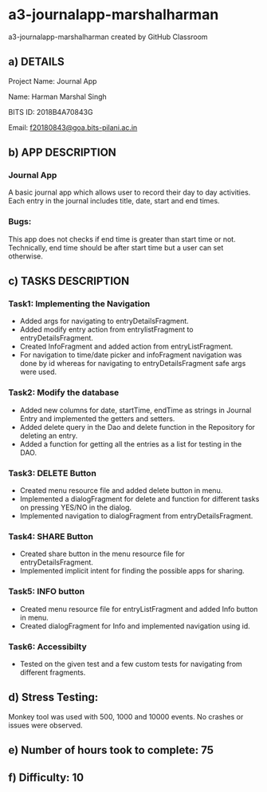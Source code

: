 # a3-journalapp-marshalharman
a3-journalapp-marshalharman created by GitHub Classroom


## a) DETAILS
Project Name: Journal App

Name: Harman Marshal Singh

BITS ID: 2018B4A70843G

Email: f20180843@goa.bits-pilani.ac.in


## b) APP DESCRIPTION
### Journal App
A basic journal app which allows user to record their day to day activities. Each entry in the journal includes title, date, start and end times.
### Bugs:
This app does not checks if end time is greater than start time or not. Technically, end time should be after start time but a user can set otherwise.


## c) TASKS DESCRIPTION
### Task1: Implementing the Navigation
* Added args for navigating to entryDetailsFragment.
* Added modify entry action from entrylistFragment to entryDetailsFragment.
* Created InfoFragment and added action from entryListFragment.
* For navigation to time/date picker and infoFragment navigation was done by id whereas for navigating to entryDetailsFragment safe args were used.

### Task2: Modify the database
* Added new columns for date, startTime, endTime as strings in Journal Entry and implemented the getters and setters.
* Added delete query in the Dao and delete function in the Repository for deleting an entry.
* Added a function for getting all the entries as a list for testing in the DAO.

### Task3: DELETE Button
* Created menu resource file and added delete button in menu.
* Implemented a dialogFragment for delete and function for different tasks on pressing YES/NO in the dialog.
* Implemented navigation to dialogFragment from entryDetailsFragment.

### Task4: SHARE Button
* Created share button in the menu resource file for entryDetailsFragment.
* Implemented implicit intent for finding the possible apps for sharing.

### Task5: INFO button
* Created menu resource file for entryListFragment and added Info button in menu.
* Created dialogFragment for Info and implemented navigation using id.

### Task6: Accessibilty
* Tested on the given test and a few custom tests for navigating from different fragments. 


## d) Stress Testing: 
Monkey tool was used with 500, 1000 and 10000 events. No crashes or issues were observed.

## e) Number of hours took to complete: 75

## f) Difficulty: 10
